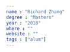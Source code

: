 ```yaml
---
name : "Richard Zhang"
degree : "Masters"
year : "2018"
where : ""
website : ""
tags : ["alum"]
---
```

